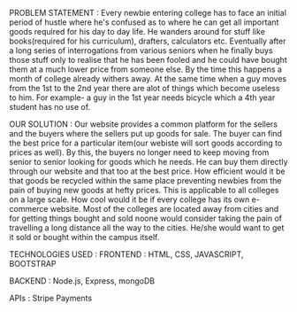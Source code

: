  PROBLEM STATEMENT :
 Every newbie entering college has to face an initial period of hustle
 where he's confused as to where he can get all important goods
 required for his day to day life. He wanders around for stuff like
 books(required for his curriculum), drafters, calculators etc. Eventually
 after a long series of interrogations from various seniors when he
 finally buys those stuff only to realise that he has been fooled and he
 could have bought them at a much lower price from someone else. By
 the time this happens a month of college already withers away. At the
 same time when a guy moves from the 1st to the 2nd year there are
 alot of things which become useless to him. For example- a guy in the
 1st year needs bicycle which a 4th year student has no use of.
 
 OUR SOLUTION :
 Our website provides a common platform for the sellers and the buyers
 where the sellers put up goods for sale. The buyer can find the best
 price for a particular item(our webiste will sort goods according to
 prices as well). By this, the buyers no longer need to keep moving from
 senior to senior looking for goods which he needs. He can buy them
 directly through our website and that too at the best price. How
 efficient would it be that goods be recycled within the same place
 preventing newbies from the pain of buying new goods at hefty prices.
 This is applicable to all colleges on a large scale. How cool would it be
 if every college has its own e-commerce website. Most of the colleges
 are located away from cities and for getting things bought and sold
 noone would consider taking the pain of travelling a long distance all
 the way to the cities. He/she would want to get it sold or bought within
 the campus itself. 
 
 TECHNOLOGIES USED :
 FRONTEND : HTML, CSS, JAVASCRIPT, BOOTSTRAP
 
 BACKEND : Node.js, Express, mongoDB
 
 APIs : Stripe Payments
